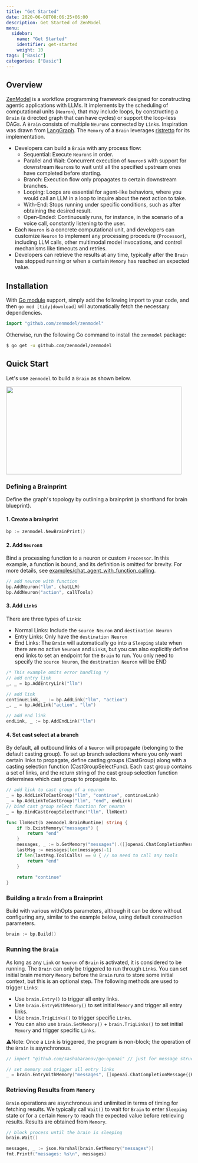 ```yaml
---
title: "Get Started"
date: 2020-06-08T08:06:25+06:00
description: Get Started of ZenModel
menu:
  sidebar:
    name: "Get Started"
    identifier: get-started
    weight: 10
tags: ["Basic"]
categories: ["Basic"]
---
```


## Overview

[ZenModel](https://github.com/zenmodel/zenmodel) is a workflow programming framework designed for constructing agentic applications with LLMs. It implements by the scheduling of computational units (`Neuron`), that may include loops, by constructing a `Brain` (a directed graph that can have cycles) or support the loop-less DAGs. A `Brain` consists of multiple `Neurons` connected by `Link`s. Inspiration was drawn from [LangGraph](https://github.com/langchain-ai/langgraph). The `Memory` of a `Brain` leverages [ristretto](https://github.com/dgraph-io/ristretto) for its implementation.

- Developers can build a `Brain` with any process flow:
    - Sequential: Execute `Neuron`s in order.
    - Parallel and Wait: Concurrent execution of `Neuron`s with support for downstream `Neuron`s to wait until all the specified upstream ones have completed before starting.
    - Branch: Execution flow only propagates to certain downstream branches.
    - Looping: Loops are essential for agent-like behaviors, where you would call an LLM in a loop to inquire about the next action to take.
    - With-End: Stops running under specific conditions, such as after obtaining the desired result.
    - Open-Ended: Continuously runs, for instance, in the scenario of a voice call, constantly listening to the user.
- Each `Neuron` is a concrete computational unit, and developers can customize `Neuron` to implement any processing procedure (`Processor`), including LLM calls, other multimodal model invocations, and control mechanisms like timeouts and retries.
- Developers can retrieve the results at any time, typically after the `Brain` has stopped running or when a certain `Memory` has reached an expected value.

## Installation

With [Go module](https://github.com/golang/go/wiki/Modules) support, simply add the following import to your code, and then `go mod [tidy|download]` will automatically fetch the necessary dependencies.

```go
import "github.com/zenmodel/zenmodel"
```

Otherwise, run the following Go command to install the `zenmodel` package:

```sh
$ go get -u github.com/zenmodel/zenmodel
```


## Quick Start
Let's use `zenmodel` to build a `Brain` as shown below.

<img src="https://github.com/zenmodel/zenmodel/blob/main/examples/chat_agent/chat_agent_with_function_calling/chat-agent-with-tools.png?raw=true" width="476" height="238">


### Defining a Brainprint

Define the graph's topology by outlining a brainprint (a shorthand for brain blueprint).

#### 1. Create a brainprint

```go
bp := zenmodel.NewBrainPrint()
```

#### 2. Add `Neuron`s

Bind a processing function to a neuron or custom `Processor`. In this example, a function is bound, and its definition is omitted for brevity. For more details, see [examples/chat_agent_with_function_calling](https://github.com/zenmodel/zenmodel/blob/main/examples/chat_agent/chat_agent_with_function_calling).

```go
// add neuron with function
bp.AddNeuron("llm", chatLLM)
bp.AddNeuron("action", callTools)
```

#### 3. Add `Link`s

There are three types of `Link`s:

- Normal Links: Include the `source Neuron` and `destination Neuron`
- Entry Links: Only have the `destination Neuron`
- End Links: The `Brain` will automatically go into a `Sleeping` state when there are no active `Neuron`s and `Link`s, but you can also explicitly define end links to set an endpoint for the `Brain` to run. You only need to specify the `source Neuron`, the `destination Neuron` will be END

```go
/* This example omits error handling */
// add entry link
_, _ = bp.AddEntryLink("llm")

// add link
continueLink, _ := bp.AddLink("llm", "action")
_, _ = bp.AddLink("action", "llm")

// add end link
endLink, _ := bp.AddEndLink("llm")
```

#### 4. Set cast select at a branch

By default, all outbound links of a `Neuron` will propagate (belonging to the default casting group). To set up branch selections where you only want certain links to propagate, define casting groups (CastGroup) along with a casting selection function (CastGroupSelectFunc). Each cast group contains a set of links, and the return string of the cast group selection function determines which cast group to propagate to.

```go
// add link to cast group of a neuron
_ = bp.AddLinkToCastGroup("llm", "continue", continueLink)
_ = bp.AddLinkToCastGroup("llm", "end", endLink)
// bind cast group select function for neuron
_ = bp.BindCastGroupSelectFunc("llm", llmNext)
```

```go
func llmNext(b zenmodel.BrainRuntime) string {
    if !b.ExistMemory("messages") {
        return "end"
    }
    messages, _ := b.GetMemory("messages").([]openai.ChatCompletionMessage)
    lastMsg := messages[len(messages)-1]
    if len(lastMsg.ToolCalls) == 0 { // no need to call any tools
        return "end"
    }
    
    return "continue"
}
```

### Building a `Brain` from a Brainprint

Build with various withOpts parameters, although it can be done without configuring any, similar to the example below, using default construction parameters.

```go
brain := bp.Build()
```

### Running the `Brain`

As long as any `Link` or `Neuron` of `Brain` is activated, it is considered to be running.
The `Brain` can only be triggered to run through `Link`s. You can set initial brain memory `Memory` before the `Brain` runs to store some initial context, but this is an optional step. The following methods are used to trigger `Link`s:

- Use `brain.Entry()` to trigger all entry links.
- Use `brain.EntryWithMemory()` to set initial `Memory` and trigger all entry links.
- Use `brain.TrigLinks()` to trigger specific `Links`.
- You can also use `brain.SetMemory()` + `brain.TrigLinks()` to set initial `Memory` and trigger specific `Links`.

⚠️Note: Once a `Link` is triggered, the program is non-block; the operation of the `Brain` is asynchronous.

```go
// import "github.com/sashabaranov/go-openai" // just for message struct

// set memory and trigger all entry links
_ = brain.EntryWithMemory("messages", []openai.ChatCompletionMessage{{Role: openai.ChatMessageRoleUser, Content: "What is the weather in Boston today?"}})
```

### Retrieving Results from `Memory`

`Brain` operations are asynchronous and unlimited in terms of timing for fetching results. We typically call `Wait()` to wait for `Brain` to enter `Sleeping` state or for a certain `Memory` to reach the expected value before retrieving results. Results are obtained from `Memory`.

```go
// block process until the brain is sleeping
brain.Wait()

messages, _ := json.Marshal(brain.GetMemory("messages"))
fmt.Printf("messages: %s\n", messages)
```

